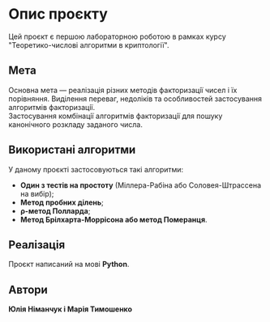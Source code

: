 # Опис проєкту  
Цей проєкт є першою лабораторною роботою в рамках курсу "Теоретико-числові алгоритми в криптології".

## Мета  
Основна мета — реалiзацiя рiзних методiв факторизацiї чисел i їх порiвняння. Видiлення переваг, недолiкiв та особливостей застосування алгоритмiв факторизацiї.  
Застосування комбiнацiї алгоритмів факторизацiї для пошуку канонiчного розкладу заданого числа.

## Використані алгоритми  
У даному проєкті застосовуються такі алгоритми:  
- **Один з тестiв на простоту** (Мiллера-Рабiна або Соловея-Штрассена на вибiр);  
- **Метод пробних дiлень**;  
- **ρ-метод Полларда**;  
- **Метод Брiлхарта-Моррiсона або метод Померанця**.  

## Реалізація  
Проєкт написаний на мові **Python**.

## Автори  
**Юлія Німанчук і Марія Тимошенко**
